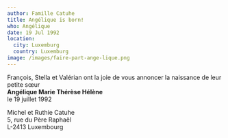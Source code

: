 ```yaml
---
author: Famille Catuhe
title: Angélique is born!
who: Angélique
date: 19 Jul 1992
location:
  city: Luxemburg
  country: Luxemburg
image: /images/faire-part-ange-lique.png
---
```

François, Stella et Valérian ont la joie de vous annoncer la naissance de leur petite sœur\
**Angélique Marie Thérèse Hélène**\
le 19 juillet 1992

Michel et Ruthie Catuhe\
5, rue du Père Raphaël\
L-2413 Luxembourg
